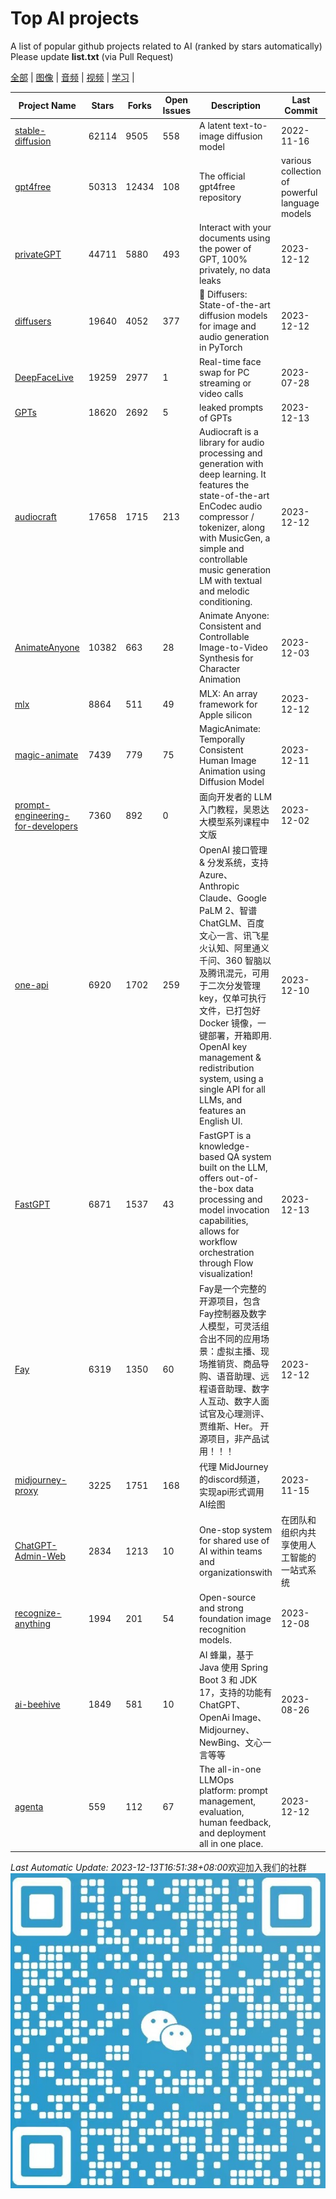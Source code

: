 # Top AI projects
A list of popular github projects related to AI (ranked by stars automatically)
Please update **list.txt** (via Pull Request)

<a href="./README.md">全部</a> |   <a href="./READMEpicture.md">图像</a> |   <a href="./READMEaudio.md">音频</a> | <a href="./READMEvideo.md">视频</a> | <a href="./READMElearn.md">学习</a> | 

| Project Name | Stars | Forks | Open Issues | Description | Last Commit |
| ------------ | ----- | ----- | ----------- | ----------- | ----------- |
| [stable-diffusion](https://github.com/CompVis/stable-diffusion) | 62114 | 9505 | 558 | A latent text-to-image diffusion model | 2022-11-16 |
| [gpt4free](https://github.com/xtekky/gpt4free) | 50313 | 12434 | 108 | The official gpt4free repository | various collection of powerful language models | 2023-12-11 |
| [privateGPT](https://github.com/imartinez/privateGPT) | 44711 | 5880 | 493 | Interact with your documents using the power of GPT, 100% privately, no data leaks | 2023-12-12 |
| [diffusers](https://github.com/huggingface/diffusers) | 19640 | 4052 | 377 | 🤗 Diffusers: State-of-the-art diffusion models for image and audio generation in PyTorch | 2023-12-12 |
| [DeepFaceLive](https://github.com/iperov/DeepFaceLive) | 19259 | 2977 | 1 | Real-time face swap for PC streaming or video calls | 2023-07-28 |
| [GPTs](https://github.com/linexjlin/GPTs) | 18620 | 2692 | 5 | leaked prompts of GPTs | 2023-12-13 |
| [audiocraft](https://github.com/facebookresearch/audiocraft) | 17658 | 1715 | 213 | Audiocraft is a library for audio processing and generation with deep learning. It features the state-of-the-art EnCodec audio compressor / tokenizer, along with MusicGen, a simple and controllable music generation LM with textual and melodic conditioning. | 2023-12-12 |
| [AnimateAnyone](https://github.com/HumanAIGC/AnimateAnyone) | 10382 | 663 | 28 | Animate Anyone: Consistent and Controllable Image-to-Video Synthesis for Character Animation | 2023-12-03 |
| [mlx](https://github.com/ml-explore/mlx) | 8864 | 511 | 49 | MLX: An array framework for Apple silicon | 2023-12-12 |
| [magic-animate](https://github.com/magic-research/magic-animate) | 7439 | 779 | 75 | MagicAnimate: Temporally Consistent Human Image Animation using Diffusion Model | 2023-12-11 |
| [prompt-engineering-for-developers](https://github.com/datawhalechina/prompt-engineering-for-developers) | 7360 | 892 | 0 | 面向开发者的 LLM 入门教程，吴恩达大模型系列课程中文版 | 2023-12-02 |
| [one-api](https://github.com/songquanpeng/one-api) | 6920 | 1702 | 259 | OpenAI 接口管理 & 分发系统，支持 Azure、Anthropic Claude、Google PaLM 2、智谱 ChatGLM、百度文心一言、讯飞星火认知、阿里通义千问、360 智脑以及腾讯混元，可用于二次分发管理 key，仅单可执行文件，已打包好 Docker 镜像，一键部署，开箱即用. OpenAI key management & redistribution system, using a single API for all LLMs, and features an English UI. | 2023-12-10 |
| [FastGPT](https://github.com/labring/FastGPT) | 6871 | 1537 | 43 | FastGPT is a knowledge-based QA system built on the LLM, offers out-of-the-box data processing and model invocation capabilities, allows for workflow orchestration through Flow visualization! | 2023-12-13 |
| [Fay](https://github.com/TheRamU/Fay) | 6319 | 1350 | 60 | Fay是一个完整的开源项目，包含Fay控制器及数字人模型，可灵活组合出不同的应用场景：虚拟主播、现场推销货、商品导购、语音助理、远程语音助理、数字人互动、数字人面试官及心理测评、贾维斯、Her。 开源项目，非产品试用！！！ | 2023-12-12 |
| [midjourney-proxy](https://github.com/novicezk/midjourney-proxy) | 3225 | 1751 | 168 | 代理 MidJourney 的discord频道，实现api形式调用AI绘图 | 2023-11-15 |
| [ChatGPT-Admin-Web](https://github.com/AprilNEA/ChatGPT-Admin-Web) | 2834 | 1213 | 10 | One-stop system for shared use of AI within teams and organizationswith | 在团队和组织内共享使用人工智能的一站式系统 | 2023-12-12 |
| [recognize-anything](https://github.com/xinyu1205/recognize-anything) | 1994 | 201 | 54 | Open-source and strong foundation image recognition models. | 2023-12-08 |
| [ai-beehive](https://github.com/hncboy/ai-beehive) | 1849 | 581 | 10 | AI 蜂巢，基于 Java 使用 Spring Boot 3 和 JDK 17，支持的功能有 ChatGPT、OpenAi Image、Midjourney、NewBing、文心一言等等 | 2023-08-26 |
| [agenta](https://github.com/Agenta-AI/agenta) | 559 | 112 | 67 | The all-in-one LLMOps platform: prompt management, evaluation, human feedback, and deployment all in one place. | 2023-12-12 |

*Last Automatic Update: 2023-12-13T16:51:38+08:00*欢迎加入我们的社群 ![](https://raw.githubusercontent.com/mouuii/picture/master/weichat.jpg) 